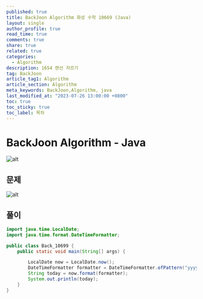 ```yaml
---
published: true
title: BackJoon Algorithm 화성 수학 10669 (Java)
layout: single
author_profile: true
read_time: true
comments: true
share: true
related: true
categories:
  - Algorithm
description: 1654 랜선 자르기
tag: BackJoon
article_tag1: Algorithm
article_section: Algorithm
meta_keywords: BackJoon,Algorithm, java
last_modified_at: "2023-07-26 13:00:00 +0800"
toc: true
toc_sticky: true
toc_label: 목차
---
```


# BackJoon Algorithm - Java

![alt](https://d2gd6pc034wcta.cloudfront.net/images/logo@2x.png)

## 문제

![alt](/assets/images/post/Algorithm/10669.png)

## 풀이

```java
import java.time.LocalDate;
import java.time.format.DateTimeFormatter;

public class Back_10699 {
    public static void main(String[] args) {

        LocalDate now = LocalDate.now();
        DateTimeFormatter formatter = DateTimeFormatter.ofPattern("yyyy-MM-dd");
        String today = now.format(formatter);
        System.out.println(today);
    }
}


```
